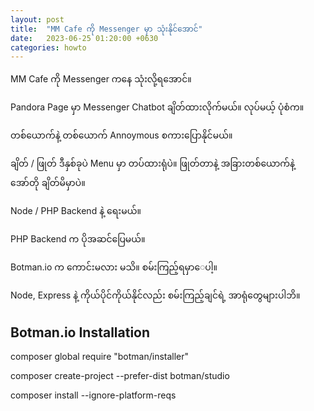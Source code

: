 ```yaml
---
layout: post
title:  "MM Cafe ကို Messenger မှာ သုံးနိုင်အောင်"
date:   2023-06-25 01:20:00 +0630
categories: howto
---
```

MM Cafe ကို Messenger ကနေ သုံးလို့ရအောင်။

Pandora Page မှာ Messenger Chatbot ချိတ်ထားလိုက်မယ်။
လုပ်မယ့် ပုံစံက။

တစ်ယောက်နဲ့ တစ်ယောက် Annoymous စကားပြောနိုင်မယ်။

ချိတ် / ဖြုတ် ဒီနှစ်ခုပဲ​ Menu မှာ တပ်ထားရုံပဲ။
ဖြုတ်တာနဲ့ အခြားတစ်ယောက်နဲ့ အော်တို ချိတ်မိမှာပဲ။

Node / PHP Backend နဲ့ ရေးမယ်။

PHP Backend က ပိုအဆင်ပြေမယ်။

Botman.io က ကောင်းမလား မသိ။
စမ်းကြည့်ရမှာေပါ့။

Node, Express နဲ့ ကိုယ်ပိုင်ကိုယ်နိုင်လည်း စမ်းကြည့်ချင်ရဲ့
အာရုံတွေများပါဘိ။


## Botman.io Installation

composer global require "botman/installer"

composer create-project --prefer-dist botman/studio <directory>


composer install --ignore-platform-reqs
